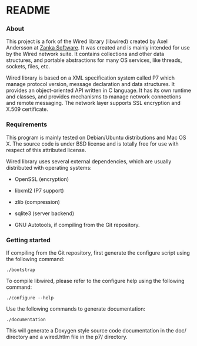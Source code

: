 # README

### About

This project is a fork of the Wired library (libwired) created by Axel Andersson at [Zanka Software](http://www.zankasoftware.com/wired/). It was created and is mainly intended for use by the Wired network suite. It contains collections and other data structures, and portable abstractions for many OS services, like threads, sockets, files, etc.

Wired library is based on a XML specification system called P7 which manage protocol version, message declaration and data structures. It provides an object-oriented API written in C language. It has its own runtime and classes, and provides mechanisms to manage network connections and remote messaging. The network layer supports SSL encryption and X.509 certificate.

### Requirements

This program is mainly tested on Debian/Ubuntu distributions and Mac OS X. The source code is under BSD license and is totally free for use with respect of this attributed license. 

Wired library uses several external dependencies, which are usually distributed with operating systems:

* OpenSSL (encryption)
* libxml2 (P7 support)
* zlib (compression)
* sqlite3 (server backend)

* GNU Autotools, if compiling from the Git repository.

### Getting started

If compiling from the Git repository, first generate the configure script using the following command:

`./bootstrap`

To compile libwired, please refer to the configure help using the following command:

`./configure --help`

Use the following commands to generate documentation:

`./documentation`

This will generate a Doxygen style source code documentation in the doc/ directory and a wired.htlm file in the p7/ directory.
